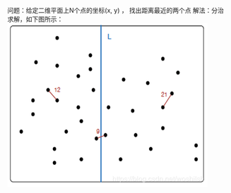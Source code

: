 问题：给定二维平面上N个点的坐标(x, y) ， 找出距离最近的两个点
解法：分治求解，如下图所示：
![Image text](https://github.com/H-YunHui/leetcode/blob/master/daily%20code/images/1.jpg)
